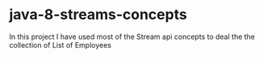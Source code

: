 # java-8-streams-concepts

In this project I have used most of the Stream api concepts to deal the the collection of List of Employees
